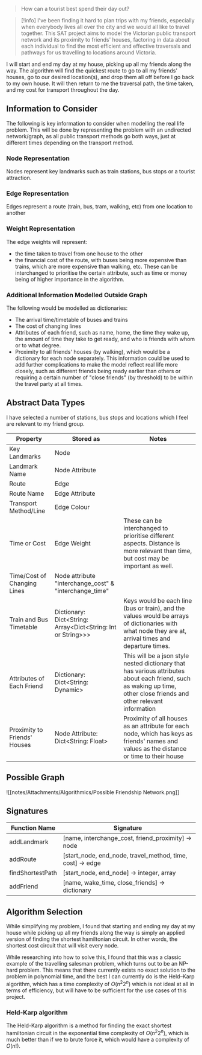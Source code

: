> How can a tourist best spend their day out?

> [!info]
> I've been finding it hard to plan trips with my friends, especially when everybody lives all over the city and we would all like to travel together. This SAT project aims to model the Victorian public transport network and its proximity to friends' houses, factoring in data about each individual to find the most efficient and effective traversals and pathways for us travelling to locations around Victoria.

I will start and end my day at my house, picking up all my friends along the way. The algorithm will find the quickest route to go to all my friends' houses, go to our desired location(s), and drop them all off before I go back to my own house. It will then return to me the traversal path, the time taken, and my cost for transport throughout the day. 

## Information to Consider
The following is key information to consider when modelling the real life problem. This will be done by representing the problem with an undirected network/graph, as all public transport methods go both ways, just at different times depending on the transport method.

### Node Representation
Nodes represent key landmarks such as train stations, bus stops or a tourist attraction.

### Edge Representation
Edges represent a route (train, bus, tram, walking, etc) from one location to another

### Weight Representation
The edge weights will represent:
- the time taken to travel from one house to the other
- the financial cost of the route, with buses being more expensive than trains, which are more expensive than walking, etc.
These can be interchanged to prioritise the certain attribute, such as time or money being of higher importance in the algorithm.

### Additional Information Modelled Outside Graph
The following would be modelled as dictionaries:
- The arrival time/timetable of buses and trains
- The cost of changing lines
- Attributes of each friend, such as name, home, the time they wake up, the amount of time they take to get ready, and who is friends with whom or to what degree.
- Proximity to all friends' houses (by walking), which would be a dictionary for each node separately. 
This information could be used to add further complications to make the model reflect real life more closely, such as different friends being ready earlier than others or requiring a certain number of "close friends" (by threshold) to be within the travel party at all times.

## Abstract Data Types
I have selected a number of stations, bus stops and locations which I feel are relevant to my friend group.

| Property                     | Stored as                                                    | Notes                                                                                                                                                                 |
| ---------------------------- | ------------------------------------------------------------ | --------------------------------------------------------------------------------------------------------------------------------------------------------------------- |
| Key Landmarks                | Node                                                         |                                                                                                                                                                       |
| Landmark Name                | Node Attribute                                               |                                                                                                                                                                       |
| Route                        | Edge                                                         |                                                                                                                                                                       |
| Route Name                   | Edge Attribute                                               |                                                                                                                                                                       |
| Transport Method/Line        | Edge Colour                                                  |                                                                                                                                                                       |
| Time or Cost                 | Edge Weight                                                  | These can be interchanged to prioritise different aspects. Distance is more relevant than time, but cost may be important as well.                                    |
| Time/Cost of Changing Lines  | Node attribute "interchange_cost" & "interchange_time"       |                                                                                                                                                                       |
| Train and Bus Timetable      | Dictionary: Dict<String: Array<Dict<String: Int or String>>> | Keys would be each line (bus or train), and the values would be arrays of dictionaries with what node they are at, arrival times and departure times.                 |
| Attributes of Each Friend    | Dictionary: Dict<String: Dynamic>                            | This will be a json style nested dictionary that has various attributes about each friend, such as waking up time, other close friends and other relevant information |
| Proximity to Friends' Houses | Node Attribute: Dict<String: Float>                          | Proximity of all houses as an attribute for each node, which has keys as friends' names and values as the distance or time to their house                                     |
## Possible Graph
![[notes/Attachments/Algorithmics/Possible Friendship Network.png]]

## Signatures
| Function Name    | Signature                                                  |
| ---------------- | ---------------------------------------------------------- |
| addLandmark      | \[name, interchange_cost, friend_proximity] -> node        |
| addRoute         | \[start_node, end_node, travel_method, time, cost] -> edge |
| findShortestPath | \[start_node, end_node] -> integer, array                  |
| addFriend                 | \[name, wake_time, close_friends] -> dictionary                                                          |

## Algorithm Selection
While simplifying my problem, I found that starting and ending my day at my house while picking up all my friends along the way is simply an applied version of finding the shortest hamiltonian circuit. In other words, the shortest cost circuit that will visit every node.

While researching into how to solve this, I found that this was a classic example of the travelling salesman problem, which turns out to be an NP-hard problem. This means that there currently exists no exact solution to the problem in polynomial time, and the best I can currently do is the Held–Karp algorithm, which has a time complexity of $O(n^{2}2^{n})$ which is not ideal at all in terms of efficiency, but will have to be sufficient for the use cases of this project.

### Held-Karp algorithm
The Held-Karp algorithm is a method for finding the exact shortest hamiltonian circuit in the exponential time complexity of $O(n^{2}2^{n})$, which is much better than if we to brute force it, which would have a complexity of $O(n!)$. 
